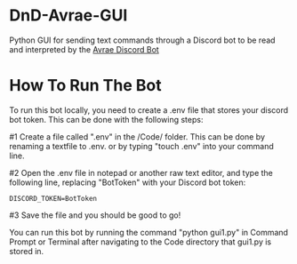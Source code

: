 # DnD-Avrae-GUI
Python GUI for sending text commands through a Discord bot to be read and interpreted by the [Avrae Discord Bot](https://github.com/avrae/avrae)

# How To Run The Bot
To run this bot locally, you need to create a .env file that stores your discord bot token. This can be done with the following steps:

#1 Create a file called ".env" in the /Code/ folder. This can be done by renaming a textfile to .env. or by typing "touch .env" into your command line.

#2 Open the .env file in notepad or another raw text editor, and type the following line, replacing "BotToken" with your Discord bot token:
    
    DISCORD_TOKEN=BotToken
   
#3 Save the file and you should be good to go!

You can run this bot by running the command "python gui1.py" in Command Prompt or Terminal after navigating to the Code directory that gui1.py is stored in.
